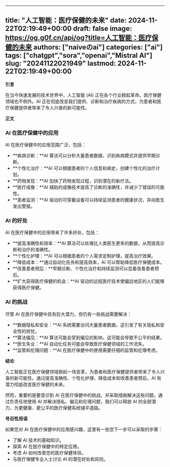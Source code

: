 
---
title: "人工智能：医疗保健的未来"
date: 2024-11-22T02:19:49+00:00
draft: false
image: https://og.g0f.cn/api/og?title=人工智能：医疗保健的未来
authors: ["naiveのai"]
categories: ["ai"]
tags: ["chatgpt","sora","openai","Mistral AI"]
slug: "20241122021949"
lastmod: 2024-11-22T02:19:49+00:00
---
**引言**

在当今快速发展的技术世界中，人工智能 (AI) 正在各个行业掀起革命。医疗保健领域也不例外。AI 正在彻底改变我们提供、诊断和治疗疾病的方式，为患者和医疗保健提供者带来了令人兴奋的新可能性。

**正文**

### AI 在医疗保健中的应用

AI 在医疗保健中的应用范围广泛，包括：

- **疾病诊断：**AI 算法可以分析大量患者数据，识别疾病模式并提供早期诊断。
- **个性化治疗：**AI 可以根据患者的个人信息和病史，创建个性化的治疗计划。
- **药物发现：**AI 加快了药物发现过程，识别潜在的新疗法。
- **医疗成像：**AI 辅助的成像技术提高了诊断的准确性，并减少了错误的可能性。
- **患者监测：**AI 驱动的可穿戴设备可以持续监测患者的健康状况，并向医生发出警报。

### AI 的好处

AI 在医疗保健中的应用带来了许多好处，包括：

- **提高准确性和效率：**AI 算法可以处理比人类医生更多的数据，从而提高诊断和治疗的准确性。
- **个性化护理：**AI 可以根据患者的个人需求定制护理，提高治疗效果。
- **降低成本：**通过自动化任务和提高效率，AI 可以帮助降低医疗保健成本。
- **改善患者预后：**早期诊断、个性化治疗和持续监测可以显着改善患者预后。
- **扩大获得医疗保健的机会：**AI 驱动的远程医疗技术使偏远地区的人们能够获得医疗保健。

### AI 的挑战

尽管 AI 在医疗保健中具有巨大潜力，但仍有一些挑战需要解决：

- **数据隐私和安全：**AI 系统需要访问大量患者数据，这引发了有关隐私和安全性的担忧。
- **算法偏见：**AI 算法可能会受到偏见的影响，这可能会导致不公平的结果。
- **医生失业：**AI 自动化任务可能会导致医疗保健领域的工作流失。
- **监管和伦理问题：**AI 在医疗保健中的使用需要仔细的监管和伦理考虑。

**结论**

人工智能正在医疗保健领域掀起一场变革，为患者和医疗保健提供者带来了令人兴奋的新可能性。通过提高准确性、个性化护理、降低成本和改善患者预后，AI 有潜力彻底改变医疗保健的未来。

然而，重要的是要意识到 AI 在医疗保健中的挑战，并采取措施解决这些问题。通过负责任地使用 AI 并解决隐私、偏见和伦理问题，我们可以释放 AI 的全部潜力，为更健康、更公平的医疗保健系统铺平道路。

**号召性用语**

如果您对 AI 在医疗保健中的应用感兴趣，这里有一些您下一步可以采取的步骤：

- 了解 AI 技术的基础知识。
- 探索 AI 在医疗保健中的特定应用。
- 考虑 AI 如何改善您的医疗保健体验。
- 与医疗保健专业人士讨论 AI 的潜在好处和风险。